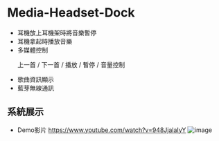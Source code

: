 # Media-Headset-Dock
- 耳機放上耳機架時將音樂暫停
- 耳機拿起時播放音樂
- 多媒體控制
  <p>上一首 / 下一首 /  播放 / 暫停 / 音量控制</p>
- 歌曲資訊顯示
- 藍芽無線通訊
## 系統展示
- Demo影片 https://www.youtube.com/watch?v=948JjalaIyY
![image](https://github.com/user-attachments/assets/721af35c-10ff-415f-90c0-89f90a99106e)
